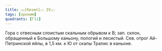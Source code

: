 ```yaml
---
title: ⒜[Кизил]⒯ IV⒵
tags: [ороним]
quadrants: [Г11]
---
```


Гора с отвесным слоистым скальным обрывом к В; зап. склон, обращенный к Большому
каньону, пологий и лесистый. Сев. отрог Ай-Петринской яйлы, в 1,5 км. к Ю от
скалы Трапис в каньоне.

